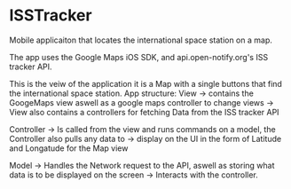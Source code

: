 # ISSTracker
 Mobile applicaiton that locates the international space station on a map.

 The app uses the Google Maps iOS SDK, and api.open-notify.org's ISS tracker API.
 
 This is the veiw of the application it is a Map with a single buttons that find the international space station.
 App structure: 
 View -> contains the GoogeMaps view aswell as a google maps controller to change views
      -> View also contains a controllers for fetching Data from the ISS tracker API

 Controller -> Is called from the view and runs commands on a model, the Controller also pulls any data to
            -> display on the UI in the form of Latitude and Longatude for the Map view

 Model -> Handles the Network request to the API, aswell as storing what data is to be displayed on the screen
       -> Interacts with the controller.